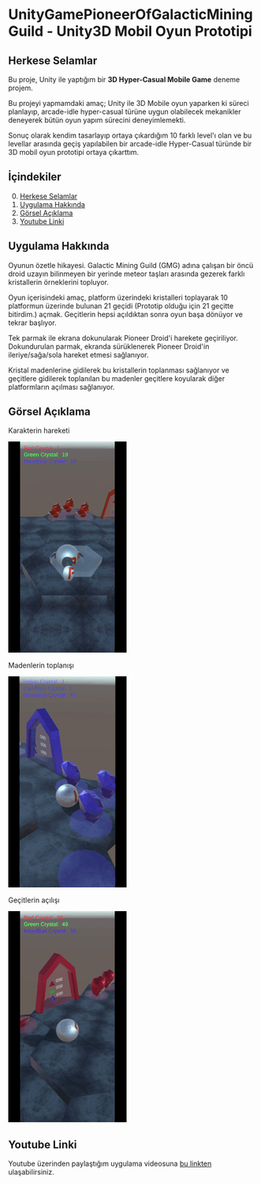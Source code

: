 # UnityGamePioneerOfGalacticMiningGuild - Unity3D Mobil Oyun Prototipi

## Herkese Selamlar

Bu proje, Unity ile yaptığım bir **3D Hyper-Casual Mobile Game** deneme projem.

Bu projeyi yapmamdaki amaç; Unity ile 3D Mobile oyun yaparken ki süreci planlayıp, arcade-idle hyper-casual türüne uygun olabilecek mekanikler deneyerek bütün oyun yapım sürecini deneyimlemekti.

Sonuç olarak kendim tasarlayıp ortaya çıkardığım 10 farklı level'ı olan ve bu levellar arasında geçiş yapılabilen bir arcade-idle Hyper-Casual türünde bir 3D mobil oyun prototipi ortaya çıkarttım.

## İçindekiler

0. [Herkese Selamlar](#herkese-selamlar)
1. [Uygulama Hakkında](#uygulama-hakkında)
2. [Görsel Açıklama](#gorsel-aciklama)
3. [Youtube Linki](#youtube-linki)

## Uygulama Hakkında

Oyunun özetle hikayesi. Galactic Mining Guild (GMG) adına çalışan bir öncü droid uzayın bilinmeyen bir yerinde meteor taşları arasında gezerek farklı kristallerin örneklerini topluyor.

Oyun içerisindeki amaç, platform üzerindeki kristalleri toplayarak 10 platformun üzerinde bulunan 21 geçidi (Prototip olduğu için 21 geçitte bitirdim.) açmak. Geçitlerin hepsi açıldıktan sonra oyun başa dönüyor ve tekrar başlıyor. 

Tek parmak ile ekrana dokunularak Pioneer Droid'i harekete geçiriliyor. Dokundurulan parmak, ekranda sürüklenerek Pioneer Droid'in ileriye/sağa/sola hareket etmesi sağlanıyor.

Kristal madenlerine gidilerek bu kristallerin toplanması sağlanıyor ve geçitlere gidilerek toplanılan bu madenler geçitlere koyularak diğer platformların açılması sağlanıyor.

## Görsel Açıklama

Karakterin hareketi

![](./examples/movement.gif)

Madenlerin toplanışı

![](./examples/extractore.gif)

Geçitlerin açılışı

![](./examples/gateopening.gif)


## Youtube Linki

Youtube üzerinden paylaştığım uygulama videosuna [bu linkten](https://youtu.be/RnIhRT5WLbA) ulaşabilirsiniz.
